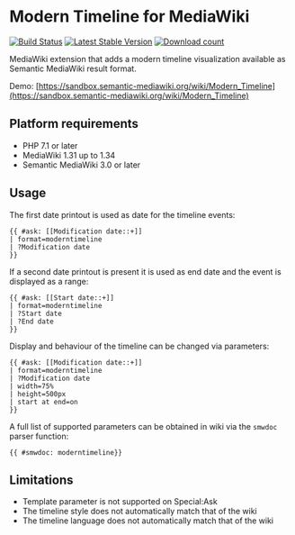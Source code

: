 # Modern Timeline for MediaWiki

[![Build Status](https://travis-ci.org/ProfessionalWiki/ModernTimeline.svg?branch=master)](https://travis-ci.org/ProfessionalWiki/ModernTimeline)
[![Latest Stable Version](https://poser.pugx.org/professional-wiki/modern-timeline/version.png)](https://packagist.org/packages/professional-wiki/modern-timeline)
[![Download count](https://poser.pugx.org/professional-wiki/modern-timeline/d/total.png)](https://packagist.org/packages/professional-wiki/modern-timeline)

MediaWiki extension that adds a modern timeline visualization available as Semantic MediaWiki result format.

Demo: [https://sandbox.semantic-mediawiki.org/wiki/Modern_Timeline](https://sandbox.semantic-mediawiki.org/wiki/Modern_Timeline)

## Platform requirements

* PHP 7.1 or later
* MediaWiki 1.31 up to 1.34
* Semantic MediaWiki 3.0 or later

## Usage

The first date printout is used as date for the timeline events:

```
{{ #ask: [[Modification date::+]]
| format=moderntimeline
| ?Modification date
}}
```

If a second date printout is present it is used as end date and the event is displayed as a range:

 ```
 {{ #ask: [[Start date::+]]
 | format=moderntimeline
 | ?Start date
 | ?End date
 }}
 ```

Display and behaviour of the timeline can be changed via parameters:

```
{{ #ask: [[Modification date::+]]
| format=moderntimeline
| ?Modification date
| width=75%
| height=500px
| start at end=on
}}
```

A full list of supported parameters can be obtained in wiki via the `smwdoc` parser function:

```
{{ #smwdoc: moderntimeline}}
```

## Limitations

* Template parameter is not supported on Special:Ask
* The timeline style does not automatically match that of the wiki
* The timeline language does not automatically match that of the wiki
